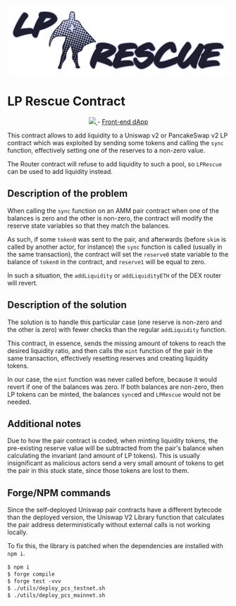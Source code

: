 ![LP-Rescue](https://github.com/beeb/lp-rescue-frontend/raw/main/logo-readme.svg)

# LP Rescue Contract

<p align="center">
  <a href="https://github.com/beeb/lp-rescue-contract/actions/workflows/hardhat.yml">
    <img src="https://github.com/beeb/lp-rescue-contract/actions/workflows/hardhat.yml/badge.svg" />
  </a> -
  <a href="https://github.com/beeb/lp-rescue-frontend">Front-end dApp</a>
</p>

This contract allows to add liquidity to a Uniswap v2 or PancakeSwap v2 LP contract which was exploited by sending
some tokens and calling the `sync` function, effectively setting one of the reserves to a non-zero value.

The Router contract will refuse to add liquidity to such a pool, so `LPRescue` can be used to add liquidity instead.

## Description of the problem

When calling the `sync` function on an AMM pair contract when one of the balances is zero and the other is non-zero,
the contract will modify the reserve state variables so that they match the balances.

As such, if some `token0` was sent to the pair, and afterwards (before `skim` is called by another actor, for instance)
the `sync` function is called (usually in the same transaction), the contract will set the `reserve0` state variable
to the balance of `token0` in the contract, and `reserve1` will be equal to zero.

In such a situation, the `addLiquidity` or `addLiquidityETH` of the DEX router will revert.

## Description of the solution

The solution is to handle this particular case (one reserve is non-zero and the other is zero) with fewer checks
than the regular `addLiquidity` function.

This contract, in essence, sends the missing amount of tokens to reach the desired liquidity ratio, and then calls
the `mint` function of the pair in the same transaction, effectively resetting reserves and creating liquidity tokens.

In our case, the `mint` function was never called before, because it would revert if one of the balances was zero.
If both balances are non-zero, then LP tokens can be minted, the balances `sync`ed and `LPRescue` would not be needed.

## Additional notes

Due to how the pair contract is coded, when minting liquidity tokens, the pre-existing reserve value will be subtracted
from the pair's balance when calculating the invariant (and amount of LP tokens). This is usually insignificant as
malicious actors send a very small amount of tokens to get the pair in this stuck state, since those tokens are lost
to them.

## Forge/NPM commands

Since the self-deployed Uniswap pair contracts have a different bytecode than the deployed version, the Uniswap V2
Library function that calculates the pair address deterministically without external calls is not working locally.

To fix this, the library is patched when the dependencies are installed with `npm i`.

```shell
$ npm i
$ forge compile
$ forge test -vvv
$ ./utils/deploy_pcs_testnet.sh
$ ./utils/deploy_pcs_mainnet.sh
```
